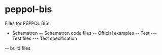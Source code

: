 # peppol-bis

Files for PEPPOL BIS:
- Schematron
-- Schematron code files
-- Official examples
-- Test
--- Test files
--- Test specification

-- build files
